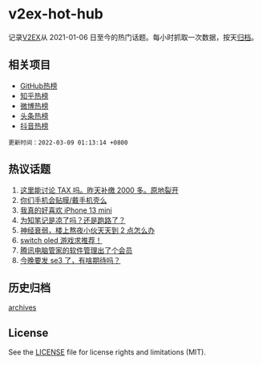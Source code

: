 # v2ex-hot-hub

 记录[V2EX](https://www.v2ex.com/)从 2021-01-06 日至今的热门话题。每小时抓取一次数据，按天[归档](archives)。
 
 ## 相关项目

- [GitHub热榜](https://github.com/lonnyzhang423/github-hot-hub)
- [知乎热榜](https://github.com/lonnyzhang423/zhihu-hot-hub)
- [微博热榜](https://github.com/lonnyzhang423/weibo-hot-hub)
- [头条热榜](https://github.com/lonnyzhang423/toutiao-hot-hub)
- [抖音热榜](https://github.com/lonnyzhang423/douyin-hot-hub)


 `更新时间：2022-03-09 01:13:14 +0800`

## 热议话题

1. [这里能讨论 TAX 吗。昨天补缴 2000 多。原地裂开](https://www.v2ex.com/t/838781)
1. [你们手机会贴膜/戴手机壳么](https://www.v2ex.com/t/838754)
1. [我真的好喜欢 iPhone 13 mini](https://www.v2ex.com/t/838881)
1. [为知笔记是凉了吗？还是跑路了？](https://www.v2ex.com/t/838793)
1. [神经衰弱，楼上熬夜小伙天天到 2 点怎么办](https://www.v2ex.com/t/838912)
1. [switch oled 游戏求推荐！](https://www.v2ex.com/t/838774)
1. [腾讯电脑管家的软件管理出了个会员](https://www.v2ex.com/t/838800)
1. [今晚要发 se3 了，有啥期待吗？](https://www.v2ex.com/t/838859)

## 历史归档

[archives](archives)

## License

See the [LICENSE](LICENSE) file for license rights and limitations (MIT).
